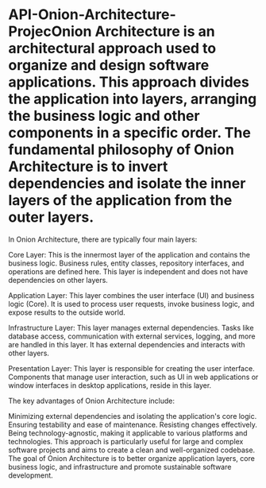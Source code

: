 # API-Onion-Architecture-ProjecOnion Architecture is an architectural approach used to organize and design software applications. This approach divides the application into layers, arranging the business logic and other components in a specific order. The fundamental philosophy of Onion Architecture is to invert dependencies and isolate the inner layers of the application from the outer layers.

In Onion Architecture, there are typically four main layers:

Core Layer: This is the innermost layer of the application and contains the business logic. Business rules, entity classes, repository interfaces, and operations are defined here. This layer is independent and does not have dependencies on other layers.

Application Layer: This layer combines the user interface (UI) and business logic (Core). It is used to process user requests, invoke business logic, and expose results to the outside world.

Infrastructure Layer: This layer manages external dependencies. Tasks like database access, communication with external services, logging, and more are handled in this layer. It has external dependencies and interacts with other layers.

Presentation Layer: This layer is responsible for creating the user interface. Components that manage user interaction, such as UI in web applications or window interfaces in desktop applications, reside in this layer.

The key advantages of Onion Architecture include:

Minimizing external dependencies and isolating the application's core logic.
Ensuring testability and ease of maintenance.
Resisting changes effectively.
Being technology-agnostic, making it applicable to various platforms and technologies.
This approach is particularly useful for large and complex software projects and aims to create a clean and well-organized codebase. The goal of Onion Architecture is to better organize application layers, core business logic, and infrastructure and promote sustainable software development.



